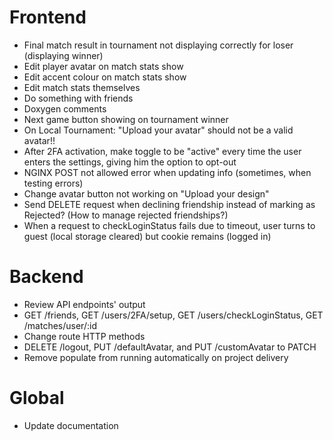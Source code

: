 # Frontend
- Final match result in tournament not displaying correctly for loser (displaying winner)
- Edit player avatar on match stats show
- Edit accent colour on match stats show
- Edit match stats themselves
- Do something with friends
- Doxygen comments
- Next game button showing on tournament winner
- On Local Tournament: "Upload your avatar" should not be a valid avatar!!
- After 2FA activation, make toggle to be "active" every time the user enters the settings, giving him the option to opt-out
- NGINX POST not allowed error when updating info (sometimes, when testing errors)
- Change avatar button not working on "Upload your design"
- Send DELETE request when declining friendship instead of marking as Rejected? (How to manage rejected friendships?)
- When a request to checkLoginStatus fails due to timeout, user turns to guest (local storage cleared) but cookie remains (logged in)

# Backend
- Review API endpoints' output
 - GET /friends, GET /users/2FA/setup, GET /users/checkLoginStatus, GET /matches/user/:id
- Change route HTTP methods
 - DELETE /logout, PUT /defaultAvatar, and PUT /customAvatar to PATCH
- Remove populate from running automatically on project delivery

# Global
- Update documentation